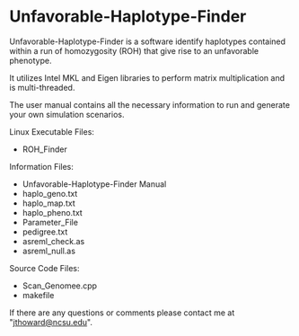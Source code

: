 # Unfavorable-Haplotype-Finder

Unfavorable-Haplotype-Finder is a software identify haplotypes contained within a run of homozygosity (ROH) that give rise to an unfavorable phenotype.

It utilizes Intel MKL and Eigen libraries to perform matrix multiplication and is multi-threaded.

The user manual contains all the necessary information to run and generate your own simulation scenarios.

Linux Executable Files:
- ROH_Finder

Information Files:
- Unfavorable-Haplotype-Finder Manual
- haplo_geno.txt
- haplo_map.txt
- haplo_pheno.txt
- Parameter_File
- pedigree.txt
- asreml_check.as
- asreml_null.as

Source Code Files:
- Scan_Genomee.cpp
- makefile

If there are any questions or comments please contact me at "jthoward@ncsu.edu".
